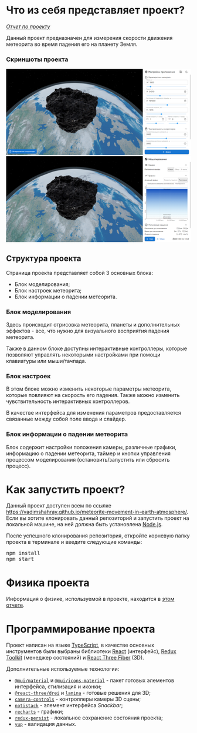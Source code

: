 # Что из себя представляет проект?

[_Отчет по проекту_](/public/docs/ProjectDocument.pdf)

Данный проект предназначен для измерения скорости движения метеорита во время падения его на планету Земля.

### Скриншоты проекта

![Скриншот проекта во время настроек](/public/docs/images/project_screen.png 'Скриншот проекта во время настроек')
![Скриншот проекта во время моделирования падения](/public/docs/images/project_in_modeling_screen.png 'Скриншот проекта во время моделирования падения')

## Структура проекта

Страница проекта представляет собой 3 основных блока:

- Блок моделирования;
- Блок настроек метеорита;
- Блок информации о падении метеорита.

### **Блок моделирования**

Здесь происходит отрисовка метеорита, планеты и дополнительных эффектов - все, что нужно для визуального восприятия падения метеорита.

Также в данном блоке доступны интерактивные контроллеры, которые позволяют управлять некоторыми настройками при помощи клавиатуры или мыши/тачпада.

### **Блок настроек**

В этом блоке можно изменить некоторые параметры метеорита, которые повлияют на скорость его падения. Также можно изменить чувствительность интерактивных контроллеров.

В качестве интерфейса для изменения параметров предоставляется связанные между собой поле ввода и слайдер.

### **Блок информации о падении метеорита**

Блок содержит настройки положения камеры, различные графики, информацию о падении метеорита, таймер и кнопки управления процессом моделирования (остановить/запустить или сбросить процесс).

# Как запустить проект?

Данный проект доступен всем по ссылке https://vadimshahray.github.io/meteorite-movement-in-earth-atmosphere/.
Если вы хотите клонировать данный репозиторий и запустить проект на локальной машине, на ней должна быть установлена [Node.js](https://nodejs.org/en/).

После успешного клонирования репозитория, откройте корневую папку проекта в терминале и введите следующие команды:

<pre>
npm install
npm start
</pre>

# Физика проекта

Информация о физике, используемой в проекте, находится в [этом отчете](/public/docs/ProjectDocument.pdf).

# Программирование проекта

Проект написан на языке [TypeScript](https://www.typescriptlang.org/), в качестве основных инструментов были выбраны библиотеки [React](https://reactjs.org/) (интерфейс), [Redux Toolkit](https://redux-toolkit.js.org/) (менеджер состояний) и [React Three Fiber](https://docs.pmnd.rs/react-three-fiber/getting-started/introduction) (3D).

Дополнительные используемые технологии:

- [`@mui/material`](https://github.com/mui/material-ui#readme) и [`@mui/icons-material`](https://github.com/mui/material-ui#readme) - пакет готовых элементов интерфейса, стилизация и иконки;
- [`@react-three/drei`](https://github.com/pmndrs/drei#readme) и [`lamina`](https://github.com/pmndrs/lamina#readme) - готовые решения для 3D;
- [`camera-controls`](https://github.com/yomotsu/camera-controls#readme) - контроллеры камеры 3D сцены;
- [`notistack`](https://github.com/iamhosseindhv/notistack#readme) - элемент интерфейса _Snackbar_;
- [`recharts`](https://github.com/recharts/recharts#readme) - графики;
- [`redux-persist`](https://github.com/rt2zz/redux-persist#readme) - локальное сохранение состояния проекта;
- [`yup`](https://github.com/jquense/yup#readme) - валидация данных.

